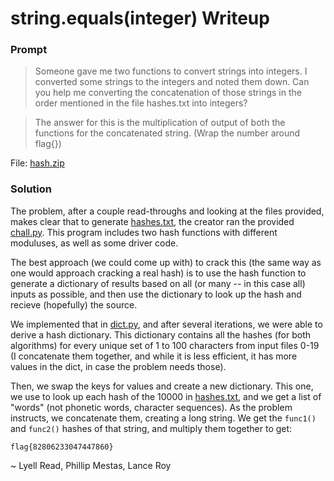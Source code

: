 # string.equals(integer) Writeup

### Prompt

> Someone gave me two functions to convert strings into integers. I converted some strings to the integers and noted them down. Can you help me converting the concatenation of those strings in the order mentioned in the file hashes.txt into integers?

> The answer for this is the multiplication of output of both the functions for the concatenated string. (Wrap the number around flag{})

File: [hash.zip](hash.zip)

### Solution

The problem, after a couple read-throughs and looking at the files provided, makes clear that to generate [hashes.txt](hash/hashes.txt), the creator ran the provided [chall.py](hash/chall.py). This program includes two hash functions with different moduluses, as well as some driver code. 

The best approach (we could come up with) to crack this (the same way as one would approach cracking a real hash) is to use the hash function to generate a dictionary of results based on all (or many -- in this case all) inputs as possible, and then use the dictionary to look up the hash and recieve (hopefully) the source. 

We implemented that in [dict.py](dict.py), and after several iterations, we were able to derive a hash dictionary. This dictionary contains all the hashes (for both algorithms) for every unique set of 1 to 100 characters from input files 0-19 (I concatenate them together, and while it is less efficient, it has more values in the dict, in case the problem needs those). 

Then, we swap the keys for values and create a new dictionary. This one, we use to look up each hash of the 10000 in [hashes.txt](hash/hashes.txt), and we get a list of "words" (not phonetic words, character sequences). As the problem instructs, we concatenate them, creating a long string. We get the `func1()` and `func2()` hashes of that string, and multiply them together to get:

```
flag{82806233047447860}
```

~ Lyell Read, Phillip Mestas, Lance Roy